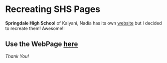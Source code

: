 # Recreating SHS Pages
**Springdale High School** of Kalyani, Nadia has its own [website](https://www.springdalehighschool.com "website") but I decided to recreate them! Awesome!!
## Use the WebPage [here](https://ayush-alam.github.io/recreating-shs-pages/ "here")
_Thank You!_
